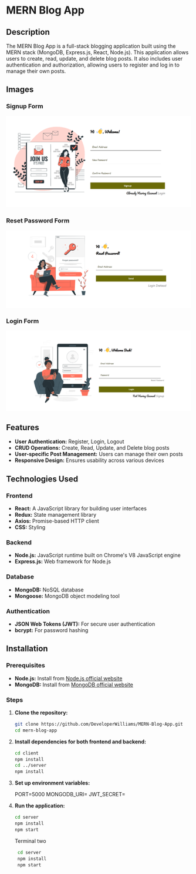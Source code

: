 # MERN Blog App

## Description

The MERN Blog App is a full-stack blogging application built using the MERN stack (MongoDB, Express.js, React, Node.js). This application allows users to create, read, update, and delete blog posts. It also includes user authentication and authorization, allowing users to register and log in to manage their own posts.

## Images

### Signup Form

![Image One](img/one.png)

### Reset Password Form

![Image Two](img/two.png)

### Login Form

![Image Three](img/three.png)

## Features

- **User Authentication:** Register, Login, Logout
- **CRUD Operations:** Create, Read, Update, and Delete blog posts
- **User-specific Post Management:** Users can manage their own posts
- **Responsive Design:** Ensures usability across various devices

## Technologies Used

### Frontend

- **React:** A JavaScript library for building user interfaces
- **Redux:** State management library
- **Axios:** Promise-based HTTP client
- **CSS:** Styling

### Backend

- **Node.js:** JavaScript runtime built on Chrome's V8 JavaScript engine
- **Express.js:** Web framework for Node.js

### Database

- **MongoDB:** NoSQL database
- **Mongoose:** MongoDB object modeling tool

### Authentication

- **JSON Web Tokens (JWT):** For secure user authentication
- **bcrypt:** For password hashing

## Installation

### Prerequisites

- **Node.js:** Install from [Node.js official website](https://nodejs.org/)
- **MongoDB:** Install from [MongoDB official website](https://www.mongodb.com/)

### Steps

1. **Clone the repository:**

   ```sh
   git clone https://github.com/DeveloperWilliams/MERN-Blog-App.git
   cd mern-blog-app

   ```

2. **Install dependencies for both frontend and backend:**

   ```sh
   cd client
   npm install
   cd ../server
   npm install
   ```

3. **Set up environment variables:**

   PORT=5000
   MONGODB_URI=<Your-MongoDB-URI>
   JWT_SECRET=<Your-JWT-Secret>

4. **Run the application:**

   ```sh
   cd server
   npm install
   npm start
   ```

   Terminal two

   ```sh
    cd server
    npm install
    npm start
   ```
